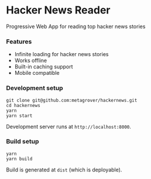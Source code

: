 # Hacker News Reader

Progressive Web App for reading top hacker news stories

### Features

-   Infinite loading for hacker news stories
-   Works offline
-   Built-in caching support
-   Mobile compatible

### Development setup

```
git clone git@github.com:metagrover/hackernews.git
cd hackernews
yarn
yarn start
```

Development server runs at `http://localhost:8000`.

### Build setup

```
yarn
yarn build
```

Build is generated at `dist` (which is deployable).
